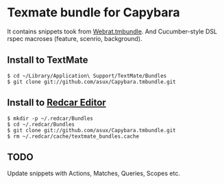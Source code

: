 # Texmate bundle for Capybara

It contains snippets took from [Webrat.tmbundle](https://github.com/bmabey/webrat-tmbundle).
And Cucumber-style DSL rspec macroses (feature, scenrio, background).

## Install to TextMate

    $ cd ~/Library/Application\ Support/TextMate/Bundles
    $ git clone git://github.com/asux/Capybara.tmbundle.git

## Install to [Redcar Editor](http://redcareditor.com/)

    $ mkdir -p ~/.redcar/Bundles
    $ cd ~/.redcar/Bundles
    $ git clone git://github.com/asux/Capybara.tmbundle.git
    $ rm ~/.redcar/cache/textmate_bundles.cache

## TODO

Update snippets with Actions, Matches, Queries, Scopes etc.
